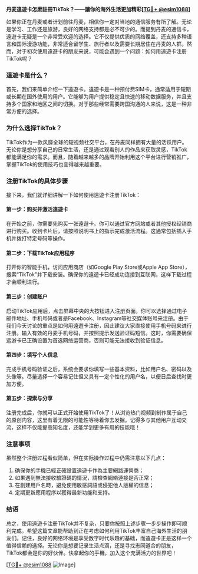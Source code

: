 **丹麦遠遊卡怎麽註冊TikTok？——讓你的海外生活更加精彩[[TG💪+ @esim1088](https://t.me/s/esim1088)]**

如果你正在丹麦或者计划前往丹麦，相信你一定对当地的通信服务有所了解。无论是学习、工作还是旅游，良好的网络支持都是必不可少的。而提到丹麦的通信卡，遠遊卡无疑是一个非常受欢迎的选择。它不仅提供优质的网络覆盖，还支持多种语言和国际漫游功能，非常适合留学生、旅行者以及需要长期居住在丹麦的人群。然而，对于初次使用遠遊卡的朋友来说，可能会遇到一个问题：如何用遠遊卡注册TikTok呢？

### 遠遊卡是什么？

首先，我们来简单介绍一下遠遊卡。遠遊卡是一种预付费SIM卡，通常适用于短期或长期在国外使用的用户。它能够为用户提供稳定且快速的移动数据服务，并且支持多个国家和地区之间的切换。对于那些经常需要跨国沟通的人来说，这是一种非常方便的选择。

### 为什么选择TikTok？

TikTok作为一款风靡全球的短视频社交平台，在丹麦同样拥有大量的活跃用户。无论你是想分享自己的日常生活，还是通过观看别人的作品来获取灵感，TikTok都能满足你的需求。而且，随着越来越多的品牌开始利用这个平台进行营销推广，掌握TikTok的使用技巧也变得越来越重要。

### 注册TikTok的具体步骤

接下来，我们就详细讲解一下如何使用遠遊卡注册TikTok：

#### 第一步：购买并激活遠遊卡
在开始之前，你需要先购买一张遠遊卡。你可以通过官方网站或者其他授权经销商进行购买。收到卡片后，请按照说明书上的指示完成激活流程。这通常包括插入手机并拨打特定号码等操作。

#### 第二步：下载TikTok应用程序
打开你的智能手机，访问应用商店（如Google Play Store或Apple App Store），搜索“TikTok”并下载安装。确保你的遠遊卡已经成功连接到互联网，这样下载过程才会顺利进行。

#### 第三步：创建账户
启动TikTok应用后，点击屏幕中央的大按钮进入注册页面。你可以选择通过电子邮件地址、手机号码或者是Facebook、Instagram等社交媒体账号来注册。由于我们今天讨论的重点是如何用遠遊卡注册，因此建议大家直接使用手机号码来进行注册。输入有效的丹麦手机号码，并按照提示发送验证码短信。这时，你需要确保远游卡已正确设置为首选网络运营商，否则可能无法接收到验证信息。

#### 第四步：填写个人信息
完成手机号码验证之后，系统会要求你填写一些基本资料，比如用户名、密码以及头像等。尽量选择一个容易记住但又具有一定个性化的用户名，以便日后查找时更加方便。

#### 第五步：探索与分享
注册完成后，你就可以正式开始使用TikTok了！从浏览热门视频到制作属于自己的原创内容，这里有着无限的可能性等待着你去发掘。记得多与其他用户互动交流，这样不仅能提高知名度，还能学到更多有用的技能哦！

### 注意事项

虽然整个注册过程看似简单，但在实际操作过程中仍需注意以下几点：
1. 确保你的手機已經正確設置遠遊卡作為主要網路運營商；
2. 如果遇到無法接收驗證碼的情況，請檢查網絡連接是否正常；
3. 在創建用戶名時，避免使用敏感詞語或侵犯他人版權的信息；
4. 定期更新應用程序以獲得最新功能和支持。

### 结语

总之，使用遠遊卡注册TikTok并不复杂，只要你按照上述步骤一步步操作即可顺利完成。希望这篇文章能帮助到正在考虑如何利用TikTok丰富自己海外生活的朋友们。记住，良好的网络环境是享受数字时代乐趣的基础，而遠遊卡正是这样一个值得信赖的选择。无论你是想要记录生活点滴，还是寻找志同道合的朋友，TikTok都会是你的好伙伴。快拿起你的手機，加入这个充满活力的世界吧！

[[TG💪+ @esim1088](https://t.me/s/esim1088) ![Image](https://i.postimg.cc/4NQfJmqS/Snipaste-2025-05-13-00-14-12.png)]
